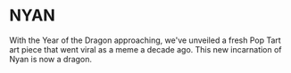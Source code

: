 # NYAN
With the Year of the Dragon approaching, we've unveiled a fresh Pop Tart art piece that went viral as a meme a decade ago. This new incarnation of Nyan is now a dragon.
